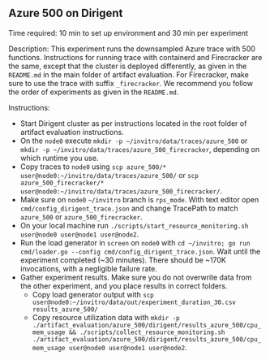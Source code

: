 ## Azure 500 on Dirigent

Time required: 10 min to set up environment and 30 min per experiment

Description: This experiment runs the downsampled Azure trace with 500 functions. Instructions for running trace with containerd and Firecracker are the same, except that the cluster is deployed differently, as given in the `README.md` in the main folder of artifact evaluation. For Firecracker, make sure to use the trace with suffix `_firecracker`. We recommend you follow the order of experiments as given in the `README.md`. 

Instructions:
- Start Dirigent cluster as per instructions located in the root folder of artifact evaluation instructions.
- On the `node0` execute `mkdir -p ~/invitro/data/traces/azure_500` or `mkdir -p ~/invitro/data/traces/azure_500_firecracker`, depending on which runtime you use. 
- Copy traces to `node0` using `scp azure_500/* user@node0:~/invitro/data/traces/azure_500/` or `scp azure_500_firecracker/* user@node0:~/invitro/data/traces/azure_500_firecracker/`.
- Make sure on `node0` `~/invitro` branch is `rps_mode`. With text editor open `cmd/config_dirigent_trace.json` and change TracePath to match `azure_500` or `azure_500_firecracker`.
- On your local machine run `./scripts/start_resource_monitoring.sh user@node0 user@node1 user@node2`. 
- Run the load generator in `screen` on `node0` with `cd ~/invitro; go run cmd/loader.go --config cmd/config_dirigent_trace.json`. Wait until the experiment completed (~30 minutes). There should be ~170K invocations, with a negligible failure rate.
- Gather experiment results. Make sure you do not overwrite data from the other experiment, and you place results in correct folders.
  - Copy load generator output with `scp user@node0:~/invitro/data/out/experiment_duration_30.csv results_azure_500/`
  - Copy resource utilization data with `mkdir -p ./artifact_evaluation/azure_500/dirigent/results_azure_500/cpu_mem_usage && ./scripts/collect_resource_monitoring.sh ./artifact_evaluation/azure_500/dirigent/results_azure_500/cpu_mem_usage user@node0 user@node1 user@node2`.
